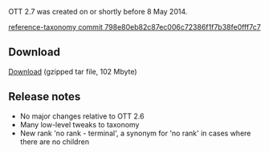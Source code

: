 
OTT 2.7 was created on or shortly before 8 May 2014.

[reference-taxonomy commit 798e80eb82c87ec006c72386f1f7b38fe0fff7c7](https://github.com/OpenTreeOfLife/reference-taxonomy/commit/798e80eb82c87ec006c72386f1f7b38fe0fff7c7)

## Download

[Download](http://files.opentreeoflife.org/ott/ott2.7/ott2.7.tgz) (gzipped tar file, 102 Mbyte) 

## Release notes

* No major changes relative to OTT 2.6
* Many low-level tweaks to taxonomy
* New rank 'no rank - terminal', a synonym for 'no rank' in cases where there are no children
